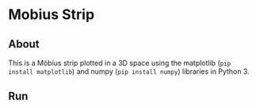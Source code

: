 # Mobius Strip

## About

This is a Möbius strip plotted in a 3D space using the matplotlib (`pip install matplotlib`) and numpy (`pip install numpy`) libraries in Python 3.

## Run